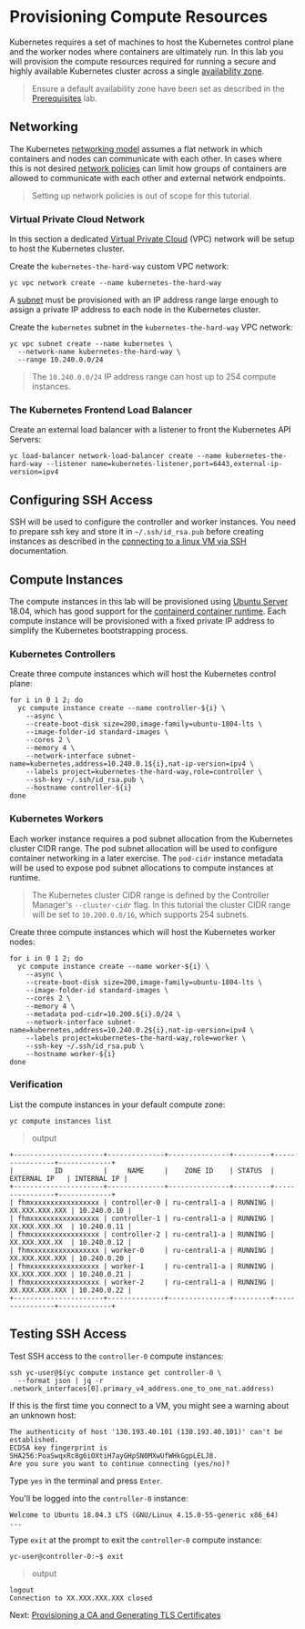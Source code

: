 # Provisioning Compute Resources

Kubernetes requires a set of machines to host the Kubernetes control plane and the worker nodes where containers are ultimately run. In this lab you will provision the compute resources required for running a secure and highly available Kubernetes cluster across a single [availability zone](https://cloud.yandex.com/docs/overview/concepts/geo-scope).

> Ensure a default availability zone have been set as described in the [Prerequisites](01-prerequisites.md#set-a-default-availability-zone) lab.

## Networking

The Kubernetes [networking model](https://kubernetes.io/docs/concepts/cluster-administration/networking/#kubernetes-model) assumes a flat network in which containers and nodes can communicate with each other. In cases where this is not desired [network policies](https://kubernetes.io/docs/concepts/services-networking/network-policies/) can limit how groups of containers are allowed to communicate with each other and external network endpoints.

> Setting up network policies is out of scope for this tutorial.

### Virtual Private Cloud Network

In this section a dedicated [Virtual Private Cloud](https://cloud.yandex.com/docs/vpc/concepts/network#network) (VPC) network will be setup to host the Kubernetes cluster.

Create the `kubernetes-the-hard-way` custom VPC network:

```
yc vpc network create --name kubernetes-the-hard-way
```

A [subnet](https://cloud.yandex.com/docs/vpc/concepts/network#subnet) must be provisioned with an IP address range large enough to assign a private IP address to each node in the Kubernetes cluster.

Create the `kubernetes` subnet in the `kubernetes-the-hard-way` VPC network:

```
yc vpc subnet create --name kubernetes \
  --network-name kubernetes-the-hard-way \
  --range 10.240.0.0/24
```

> The `10.240.0.0/24` IP address range can host up to 254 compute instances.

### The Kubernetes Frontend Load Balancer

Create an external load balancer with a listener to front the Kubernetes API Servers:

```
yc load-balancer network-load-balancer create --name kubernetes-the-hard-way --listener name=kubernetes-listener,port=6443,external-ip-version=ipv4
```

## Configuring SSH Access

SSH will be used to configure the controller and worker instances. You need to prepare ssh key and store it in `~/.ssh/id_rsa.pub` before creating instances as described in the [connecting to a linux VM via SSH](https://cloud.yandex.com/docs/compute/operations/vm-connect/ssh) documentation.

## Compute Instances

The compute instances in this lab will be provisioned using [Ubuntu Server](https://www.ubuntu.com/server) 18.04, which has good support for the [containerd container runtime](https://github.com/containerd/containerd). Each compute instance will be provisioned with a fixed private IP address to simplify the Kubernetes bootstrapping process.

### Kubernetes Controllers

Create three compute instances which will host the Kubernetes control plane:

```
for i in 0 1 2; do
  yc compute instance create --name controller-${i} \
    --async \
    --create-boot-disk size=200,image-family=ubuntu-1804-lts \
    --image-folder-id standard-images \
    --cores 2 \
    --memory 4 \
    --network-interface subnet-name=kubernetes,address=10.240.0.1${i},nat-ip-version=ipv4 \
    --labels project=kubernetes-the-hard-way,role=controller \
    --ssh-key ~/.ssh/id_rsa.pub \
    --hostname controller-${i}
done
```

### Kubernetes Workers

Each worker instance requires a pod subnet allocation from the Kubernetes cluster CIDR range. The pod subnet allocation will be used to configure container networking in a later exercise. The `pod-cidr` instance metadata will be used to expose pod subnet allocations to compute instances at runtime.

> The Kubernetes cluster CIDR range is defined by the Controller Manager's `--cluster-cidr` flag. In this tutorial the cluster CIDR range will be set to `10.200.0.0/16`, which supports 254 subnets.

Create three compute instances which will host the Kubernetes worker nodes:

```
for i in 0 1 2; do
  yc compute instance create --name worker-${i} \
    --async \
    --create-boot-disk size=200,image-family=ubuntu-1804-lts \
    --image-folder-id standard-images \
    --cores 2 \
    --memory 4 \
    --metadata pod-cidr=10.200.${i}.0/24 \
    --network-interface subnet-name=kubernetes,address=10.240.0.2${i},nat-ip-version=ipv4 \
    --labels project=kubernetes-the-hard-way,role=worker \
    --ssh-key ~/.ssh/id_rsa.pub \
    --hostname worker-${i}
done
```

### Verification

List the compute instances in your default compute zone:

```
yc compute instances list
```

> output

```
+----------------------+--------------+---------------+---------+----------------+-------------+
|          ID          |     NAME     |    ZONE ID    | STATUS  |  EXTERNAL IP   | INTERNAL IP |
+----------------------+--------------+---------------+---------+----------------+-------------+
| fhmxxxxxxxxxxxxxxxxx | controller-0 | ru-central1-a | RUNNING | XX.XXX.XXX.XXX | 10.240.0.10 |
| fhmxxxxxxxxxxxxxxxxx | controller-1 | ru-central1-a | RUNNING | XX.XXX.XXX.XX  | 10.240.0.11 |
| fhmxxxxxxxxxxxxxxxxx | controller-2 | ru-central1-a | RUNNING | XX.XXX.XXX.XX  | 10.240.0.12 |
| fhmxxxxxxxxxxxxxxxxx | worker-0     | ru-central1-a | RUNNING | XX.XXX.XXX.XXX | 10.240.0.20 |
| fhmxxxxxxxxxxxxxxxxx | worker-1     | ru-central1-a | RUNNING | XX.XXX.XXX.XXX | 10.240.0.21 |
| fhmxxxxxxxxxxxxxxxxx | worker-2     | ru-central1-a | RUNNING | XX.XXX.XXX.XXX | 10.240.0.22 |
+----------------------+--------------+---------------+---------+----------------+-------------+
```

## Testing SSH Access

Test SSH access to the `controller-0` compute instances:

```
ssh yc-user@$(yc compute instance get controller-0 \
  --format json | jq -r .network_interfaces[0].primary_v4_address.one_to_one_nat.address)
```

If this is the first time you connect to a VM, you might see a warning about an unknown host:

```
The authenticity of host '130.193.40.101 (130.193.40.101)' can't be established.
ECDSA key fingerprint is SHA256:PoaSwqxRc8g6iOXtiH7ayGHpSN0MXwUfWHkGgpLELJ8.
Are you sure you want to continue connecting (yes/no)?
```
Type `yes` in the terminal and press `Enter`.

You'll be logged into the `controller-0` instance:

```
Welcome to Ubuntu 18.04.3 LTS (GNU/Linux 4.15.0-55-generic x86_64)
...

```

Type `exit` at the prompt to exit the `controller-0` compute instance:

```
yc-user@controller-0:~$ exit
```
> output

```
logout
Connection to XX.XXX.XXX.XXX closed
```

Next: [Provisioning a CA and Generating TLS Certificates](04-certificate-authority.md)
